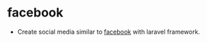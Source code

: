 # facebook
- Create social media similar to <a href="https://facebook.com">facebook</a> with laravel framework.
